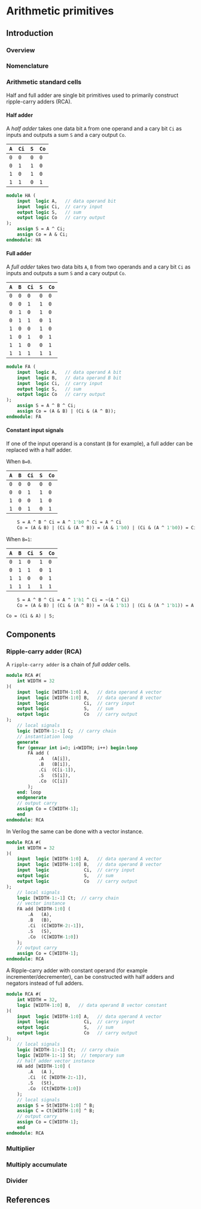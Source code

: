 # Arithmetic primitives

## Introduction

### Overview

### Nomenclature

### Arithmetic standard cells

Half and full adder are single bit primitives used to primarily construct ripple-carry adders (RCA).

#### Half adder

A _half adder_ takes one data bit `A` from one operand and a cary bit `Ci` as inputs and
outputs a sum `S` and a cary output `Co`.

| `A` | `Ci` | `S` | `Co` |
|-----|------|-----|------|
| `0` | `0`  | `0` | `0`  |
| `0` | `1`  | `1` | `0`  |
| `1` | `0`  | `1` | `0`  |
| `1` | `1`  | `0` | `1`  |

```SystemVerilog
module HA (
    input  logic A,   // data operand bit
    input  logic Ci,  // carry input
    output logic S,   // sum
    output logic Co   // carry output
);
    assign S = A ^ Ci;
    assign Co = A & Ci;
endmodule: HA
```

#### Full adder

A _full adder_ takes two data bits `A`, `B` from two operands and a cary bit `Ci` as inputs and
outputs a sum `S` and a cary output `Co`.

| `A` | `B` | `Ci` | `S` | `Co` |
|-----|-----|------|-----|------|
| `0` | `0` | `0`  | `0` | `0`  |
| `0` | `0` | `1`  | `1` | `0`  |
| `0` | `1` | `0`  | `1` | `0`  |
| `0` | `1` | `1`  | `0` | `1`  |
| `1` | `0` | `0`  | `1` | `0`  |
| `1` | `0` | `1`  | `0` | `1`  |
| `1` | `1` | `0`  | `0` | `1`  |
| `1` | `1` | `1`  | `1` | `1`  |

```SystemVerilog
module FA (
    input  logic A,   // data operand A bit
    input  logic B,   // data operand B bit
    input  logic Ci,  // carry input
    output logic S,   // sum
    output logic Co   // carry output
);
    assign S = A ^ B ^ Ci;
    assign Co = (A & B) | (Ci & (A ^ B));
endmodule: FA
```

#### Constant input signals

If one of the input operand is a constant (`B` for example),
a full adder can be replaced with a half adder.

When `B=0`.

| `A` | `B` | `Ci` | `S` | `Co` |
|-----|-----|------|-----|------|
| `0` | `0` | `0`  | `0` | `0`  |
| `0` | `0` | `1`  | `1` | `0`  |
| `1` | `0` | `0`  | `1` | `0`  |
| `1` | `0` | `1`  | `0` | `1`  |

```SystemVerilog
    S = A ^ B ^ Ci = A ^ 1'b0 ^ Ci = A ^ Ci
    Co = (A & B) | (Ci & (A ^ B)) = (A & 1'b0) | (Ci & (A ^ 1'b0)) = Ci & A;
```

When `B=1`:

| `A` | `B` | `Ci` | `S` | `Co` |
|-----|-----|------|-----|------|
| `0` | `1` | `0`  | `1` | `0`  |
| `0` | `1` | `1`  | `0` | `1`  |
| `1` | `1` | `0`  | `0` | `1`  |
| `1` | `1` | `1`  | `1` | `1`  |

```SystemVerilog
    S = A ^ B ^ Ci = A ^ 1'b1 ^ Ci = ~(A ^ Ci)
    Co = (A & B) | (Ci & (A ^ B)) = (A & 1'b1) | (Ci & (A ^ 1'b1)) = A | (Ci & ~A) = (A | Ci) & (A | ~A) = A | Ci
```

    Co = (Ci & A) | S;


## Components

### Ripple-carry adder (RCA)

A `ripple-carry adder` is a chain of _full adder_ cells.

```SystemVerilog
module RCA #(
    int WIDTH = 32
)(
    input  logic [WIDTH-1:0] A,   // data operand A vector
    input  logic [WIDTH-1:0] B,   // data operand B vector
    input  logic             Ci,  // carry input
    output logic             S,   // sum
    output logic             Co   // carry output
);
    // local signals
    logic [WIDTH-1:-1] C;  // carry chain
    // instantiation loop
    generate
    for (genvar int i=0; i<WIDTH; i++) begin:loop
        FA add (
            .A   (A[i]),
            .B   (B[i]),
            .Ci  (C[i-1]),
            .S   (S[i]),
            .Co  (C[i])
        );
    end: loop
    endgenerate
    // output carry
    assign Co = C[WIDTH-1];
    end
endmodule: RCA
```

In Verilog the same can be done with a vector instance.

```SystemVerilog
module RCA #(
    int WIDTH = 32
)(
    input  logic [WIDTH-1:0] A,   // data operand A vector
    input  logic [WIDTH-1:0] B,   // data operand B vector
    input  logic             Ci,  // carry input
    output logic             S,   // sum
    output logic             Co   // carry output
);
    // local signals
    logic [WIDTH-1:-1] Ct;  // carry chain    
    // vector instance
    FA add [WIDTH-1:0] (
        .A   (A),
        .B   (B),
        .Ci  (C[WIDTH-2:-1]),
        .S   (S),
        .Co  (C[WIDTH-1:0])
    );
    // output carry
    assign Co = C[WIDTH-1];
endmodule: RCA
```

A Ripple-carry adder with constant operand (for example incrementer/decrementer),
can be constructed with half adders and negators instead of full adders.

```SystemVerilog
module RCA #(
    int WIDTH = 32,
    logic [WIDTH-1:0] B,   // data operand B vector constant
)(
    input  logic [WIDTH-1:0] A,   // data operand A vector
    input  logic             Ci,  // carry input
    output logic             S,   // sum
    output logic             Co   // carry output
);
    // local signals
    logic [WIDTH-1:-1] Ct;  // carry chain
    logic [WIDTH-1:-1] St;  // temporary sum
    // half adder vector instance
    HA add [WIDTH-1:0] (
        .A   (A ),
        .Ci  (C [WIDTH-2:-1]),
        .S   (St),
        .Co  (Ct[WIDTH-1:0])
    );
    // local signals
    assign S = St[WIDTH-1:0] ^ B;
    assign C = Ct[WIDTH-1:0] ^ B;
    // output carry
    assign Co = C[WIDTH-1];
    end
endmodule: RCA
```

### Multiplier

### Multiply accumulate

### Divider

## References

